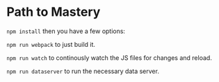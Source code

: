 # Path to Mastery

`npm install` then you have a few options:

`npm run webpack` to just build it.

`npm run watch` to continously watch the JS files for changes and reload.

`npm run dataserver` to run the necessary data server.
